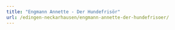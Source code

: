 ```yaml
---
title: "Engmann Annette - Der Hundefrisör"
url: /edingen-neckarhausen/engmann-annette-der-hundefrisoer/
---
```

